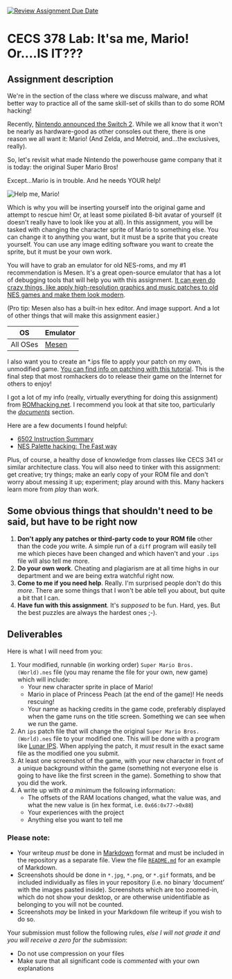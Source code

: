 [![Review Assignment Due Date](https://classroom.github.com/assets/deadline-readme-button-22041afd0340ce965d47ae6ef1cefeee28c7c493a6346c4f15d667ab976d596c.svg)](https://classroom.github.com/a/4R0Hg2yO)
# CECS 378 Lab: It'sa me, Mario! Or....IS IT???

## Assignment description

We're in the section of the class where we discuss malware, and what better way to practice all of the same skill-set of skills than to do some ROM hacking!

Recently, [Nintendo announced the Switch 2](https://en.wikipedia.org/wiki/Nintendo_Switch_2). While we all know that it won't be nearly as hardware-good as other consoles out there, there is one reason we all want it: Mario! (And Zelda, and Metroid, and...the exclusives, really).

So, let's revisit what made Nintendo the powerhouse game company that it is today: the original Super Mario Bros! 

Except...Mario is in trouble. And he needs YOUR help!

![Help me, Mario!](https://upload.wikimedia.org/wikipedia/en/8/8d/Super_Mario_Bros_Princess_Is_In_Another_Castle_Quote.png)

Which is why you will be inserting yourself into the original game and attempt to rescue him! Or, at least some pixilated 8-bit avatar of yourself (it doesn't really have to look like you at all). In this assignment, you will be tasked with changing the character sprite of Mario to something else. You can change it to anything you want, but it must be a sprite that you create yourself. You can use any image editing software you want to create the sprite, but it must be your own work.

You will have to grab an emulator for old NES-roms, and my #1 recommendation is Mesen. It's a great open-source emulator that has a lot of debugging tools that will help you with this assignment. [It can even do crazy things, like apply high-resolution graphics and music patches to old NES games and make them look modern](https://www.youtube.com/watch?v=ITkHnhLQh1E).

(Pro tip: Mesen also has a built-in hex editor. And image support. And a lot of other things that will make this assignment easier.)

|  OS        |  Emulator                                      |
|------------|------------------------------------------------|
| All OSes   |  [Mesen](https://github.com/SourMesen/Mesen2)  |

I also want you to create an *.ips file to apply your patch on my own, unmodified game. [You can find info on patching with this tutorial](https://fantasyanime.com/patching). This is the final step that most romhackers do to release their game on the Internet for others to enjoy!

I got a lot of my info (really, virtually everything for doing this assignment) from [ROMhacking.net](https://www.romhacking.net). I recommend you look at that site too, particularly the [*documents*](https://www.romhacking.net/documents) section.

Here are a few documents I found helpful:

- [6502 Instruction Summary](https://www.romhacking.net/documents/113)
- [NES Palette hacking: The Fast way](https://www.romhacking.net/documents/145)

Plus, of course, a healthy dose of knowledge from classes like CECS 341 or similar architecture class. You will also need to tinker with this assignment: get creative; try things; make an early copy of your ROM file and don't worry about messing it up; experiment; play around with this. Many hackers learn more from *play* than work.

## Some obvious things that shouldn't need to be said, but have to be right now

1. **Don't apply any patches or third-party code to your ROM file** other than the code *you* write. A simple run of a `diff` program will easily tell me which pieces have been changed and which haven't and your `.ips` file will also tell me more.
2. **Do your own work**. Cheating and plagiarism are at all time highs in our department and we are being extra watchful right now.
3. **Come to me if you need help**. Really. I'm surprised people don't do this *more*. There are some things that I won't be able tell you about, but quite a bit that I can.
4. **Have fun with this assignment**. It's *supposed* to be fun. Hard, yes. But the best puzzles are always the hardest ones ;-).

## Deliverables

Here is what I will need from you:

1. Your modified, runnable (in working order) `Super Mario Bros. (World).nes` file (you may rename the file for your own, new game) which will include:
   - Your new character sprite in place of Mario!
   - Mario in place of Princess Peach (at the end of the game)! He needs rescuing!
   - Your name as hacking credits in the game code, preferably displayed when the game runs on the title screen. Something we can see when we run the game.
2. An `ips` patch file that will change the original `Super Mario Bros. (World).nes` file to your modified one. This will be done with a program like [Lunar IPS](https://www.romhacking.net/utilities/240/). When applying the patch, it *must* result in the exact same file as the modified one you submit.
3. At least one screenshot of the game, with your new character in front of a unique background within the game (something not everyone else is going to have like the first screen in the game). Something to show that you did the work.
4. A write up with *at a minimum* the following information:
    - The offsets of the RAM locations changed, what the value was, and what the new value is (in hex format, i.e. `0x66:0x77->0x88`)
    - Your experiences with the project
    - Anything else you want to tell me

### Please note:

* Your writeup *must* be done in [Markdown](https://docs.github.com/en/get-started/writing-on-github/getting-started-with-writing-and-formatting-on-github/basic-writing-and-formatting-syntax) format and must be included in the repository as a separate file. View the file [`README.md`](README.md?plain=1) for an example of Markdown.
* Screenshots should be done in `*.jpg`, `*.png`, or `*.gif` formats, and be included individually as files in your repository (i.e. no binary ‘document’ with the images pasted inside). Screenshots which are too zoomed-in, which do not show your desktop, or are otherwise unidentifiable as belonging to you will not be counted.
* Screenshots *may* be linked in your Markdown file writeup if you wish to do so. 

Your submission must follow the following rules, *else I will not grade it and you will receive a zero for the submission*:

* Do not use compression on your files
* Make sure that all significant code is *commented* with your own explanations
